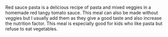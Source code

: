 Red sauce pasta is a delicious recipe of pasta and mixed veggies in a homemade red tangy tomato sauce. This meal can also be made without veggies but I usually add them as they give a good taste and also increase the nutrition factor. This meal is especially good for kids who like pasta but refuse to eat vegetables.
